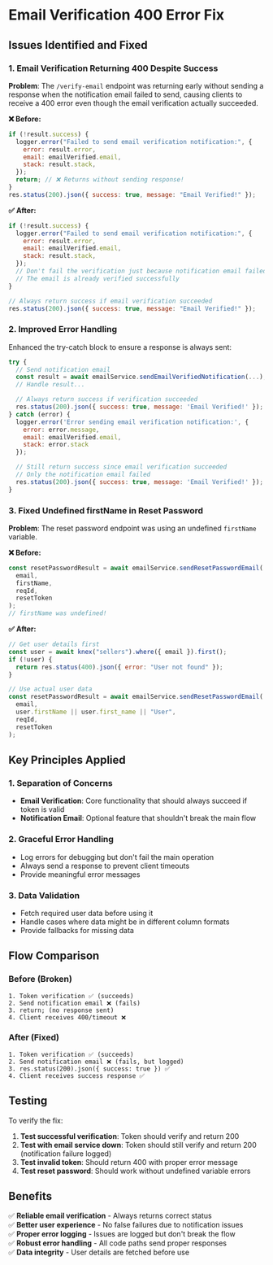 # Email Verification 400 Error Fix

## Issues Identified and Fixed

### 1. **Email Verification Returning 400 Despite Success**

**Problem**: The `/verify-email` endpoint was returning early without sending a response when the notification email failed to send, causing clients to receive a 400 error even though the email verification actually succeeded.

**❌ Before:**

```javascript
if (!result.success) {
  logger.error("Failed to send email verification notification:", {
    error: result.error,
    email: emailVerified.email,
    stack: result.stack,
  });
  return; // ❌ Returns without sending response!
}
res.status(200).json({ success: true, message: "Email Verified!" });
```

**✅ After:**

```javascript
if (!result.success) {
  logger.error("Failed to send email verification notification:", {
    error: result.error,
    email: emailVerified.email,
    stack: result.stack,
  });
  // Don't fail the verification just because notification email failed
  // The email is already verified successfully
}

// Always return success if email verification succeeded
res.status(200).json({ success: true, message: "Email Verified!" });
```

### 2. **Improved Error Handling**

Enhanced the try-catch block to ensure a response is always sent:

```javascript
try {
  // Send notification email
  const result = await emailService.sendEmailVerifiedNotification(...);
  // Handle result...

  // Always return success if verification succeeded
  res.status(200).json({ success: true, message: 'Email Verified!' });
} catch (error) {
  logger.error('Error sending email verification notification:', {
    error: error.message,
    email: emailVerified.email,
    stack: error.stack
  });

  // Still return success since email verification succeeded
  // Only the notification email failed
  res.status(200).json({ success: true, message: 'Email Verified!' });
}
```

### 3. **Fixed Undefined firstName in Reset Password**

**Problem**: The reset password endpoint was using an undefined `firstName` variable.

**❌ Before:**

```javascript
const resetPasswordResult = await emailService.sendResetPasswordEmail(
  email,
  firstName,
  reqId,
  resetToken
);
// firstName was undefined!
```

**✅ After:**

```javascript
// Get user details first
const user = await knex("sellers").where({ email }).first();
if (!user) {
  return res.status(400).json({ error: "User not found" });
}

// Use actual user data
const resetPasswordResult = await emailService.sendResetPasswordEmail(
  email,
  user.firstName || user.first_name || "User",
  reqId,
  resetToken
);
```

## Key Principles Applied

### 1. **Separation of Concerns**

- **Email Verification**: Core functionality that should always succeed if token is valid
- **Notification Email**: Optional feature that shouldn't break the main flow

### 2. **Graceful Error Handling**

- Log errors for debugging but don't fail the main operation
- Always send a response to prevent client timeouts
- Provide meaningful error messages

### 3. **Data Validation**

- Fetch required user data before using it
- Handle cases where data might be in different column formats
- Provide fallbacks for missing data

## Flow Comparison

### Before (Broken)

```
1. Token verification ✅ (succeeds)
2. Send notification email ❌ (fails)
3. return; (no response sent)
4. Client receives 400/timeout ❌
```

### After (Fixed)

```
1. Token verification ✅ (succeeds)
2. Send notification email ❌ (fails, but logged)
3. res.status(200).json({ success: true }) ✅
4. Client receives success response ✅
```

## Testing

To verify the fix:

1. **Test successful verification**: Token should verify and return 200
2. **Test with email service down**: Token should still verify and return 200 (notification failure logged)
3. **Test invalid token**: Should return 400 with proper error message
4. **Test reset password**: Should work without undefined variable errors

## Benefits

✅ **Reliable email verification** - Always returns correct status  
✅ **Better user experience** - No false failures due to notification issues  
✅ **Proper error logging** - Issues are logged but don't break the flow  
✅ **Robust error handling** - All code paths send proper responses  
✅ **Data integrity** - User details are fetched before use

